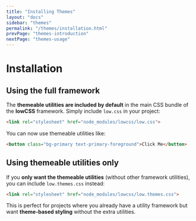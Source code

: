 ```yaml
---
title: "Installing Themes"
layout: "docs"
sidebar: "themes"
permalink: "/themes/installation.html"
prevPage: "themes-introduction"
nextPage: "themes-usage"
---
```


# Installation

## Using the full framework

The **themeable utilities are included by default** in the main CSS bundle of the **lowCSS** framework. Simply include `low.css` in your project:

```html
<link rel="stylesheet" href="node_modules/lowcss/low.css">
```

You can now use themeable utilities like:

```html
<button class="bg-primary text-primary-foreground">Click Me</button>
```

## Using themeable utilities only

If you **only want the themeable utilities** (without other framework utilities), you can include `low.themes.css` instead:

```html
<link rel="stylesheet" href="node_modules/lowcss/low.themes.css">
```

This is perfect for projects where you already have a utility framework but want **theme-based styling** without the extra utilities.
